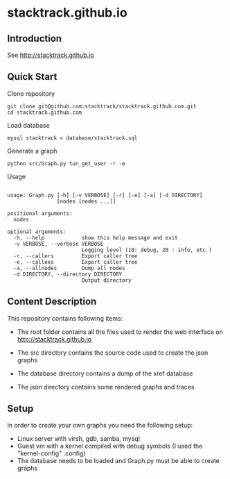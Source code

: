 stacktrack.github.io
=====================
## Introduction

See http://stacktrack.github.io

## Quick Start

Clone repository

```
git clone git@github.com:stacktrack/stacktrack.github.com.git
cd stacktrack.github.com
```

Load database 

```
mysql stacktrack < database/stacktrack.sql
```

Generate a graph
```
python src/Graph.py tun_get_user -r -e
```

Usage

```

usage: Graph.py [-h] [-v VERBOSE] [-r] [-e] [-a] [-d DIRECTORY]
                [nodes [nodes ...]]

positional arguments:
  nodes

optional arguments:
  -h, --help            show this help message and exit
  -v VERBOSE, --verbose VERBOSE
                        Logging level (10: debug, 20 : info, etc )
  -r, --callers         Export caller tree
  -e, --callees         Export caller tree
  -a, --allnodes        Dump all nodes
  -d DIRECTORY, --directory DIRECTORY
                        Output directory

```

## Content Description
This repository contains following items:

+ The root folder contains all the files used to render the web interface on http://stacktrack.github.io

+ The src directory contains the source code used to create the json graphs

+ The database directory contains a dump of the xref database

+ The json directory contains some rendered graphs and traces 

## Setup 

In order to create your own graphs you need the following setup:

+ Linux server with virsh, gdb, samba, mysql
+ Guest vm with a kernel compiled with debug symbols (I used the "kernel-config" .config)
+ The database needs to be loaded and Graph.py must be able to create graphs
